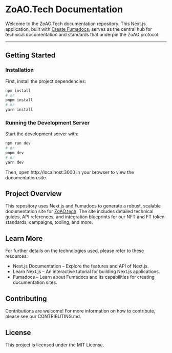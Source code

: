 # ZoAO.Tech Documentation

Welcome to the ZoAO.Tech documentation repository. This Next.js application, built with [Create Fumadocs](https://github.com/fuma-nama/fumadocs), serves as the central hub for technical documentation and standards that underpin the ZoAO protocol.

---

## Getting Started

### Installation

First, install the project dependencies:

```bash
npm install
# or
pnpm install
# or
yarn install
```

### Running the Development Server

Start the development server with:

```bash
npm run dev
# or
pnpm dev
# or
yarn dev
```

Then, open http://localhost:3000 in your browser to view the documentation site.

## Project Overview

This repository uses Next.js and Fumadocs to generate a robust, scalable documentation site for [ZoAO.tech](https://zoao.tech). The site includes detailed technical guides, API references, and integration blueprints for our NFT and FT token standards, campaigns, tooling, and more.

## Learn More

For further details on the technologies used, please refer to these resources:
- Next.js Documentation – Explore the features and API of Next.js.
- Learn Next.js – An interactive tutorial for building Next.js applications.
- Fumadocs – Learn about Fumadocs and its capabilities for creating documentation sites.

## Contributing

Contributions are welcome! For more information on how to contribute, please see our CONTRIBUTING.md.

## License

This project is licensed under the MIT License.